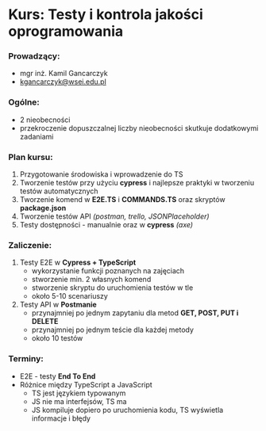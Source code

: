 # **Kurs**: Testy i kontrola jakości oprogramowania

### Prowadzący: 
- mgr inż. Kamil Gancarczyk
- kgancarczyk@wsei.edu.pl

### Ogólne:
- 2 nieobecności
- przekroczenie dopuszczalnej liczby nieobecności skutkuje dodatkowymi zadaniami

### Plan kursu:
1. Przygotowanie środowiska i wprowadzenie do TS
2. Tworzenie testów przy użyciu **cypress** i najlepsze praktyki w tworzeniu testów automatycznych
3. Tworzenie komend w **E2E.TS** i **COMMANDS.TS** oraz skryptów **package.json**
4. Tworzenie testów API *(postman, trello, JSONPlaceholder)*
5. Testy dostępności - manualnie oraz w **cypress** *(axe)*

### Zaliczenie:
1. Testy E2E w **Cypress + TypeScript**
    - wykorzystanie funkcji poznanych na zajęciach
    - stworzenie min. 2 własnych komend
    - stworzenie skryptu do uruchomienia testów w tle
    - około 5-10 scenariuszy
2. Testy API w **Postmanie**
    - przynajmniej po jednym zapytaniu dla metod **GET, POST, PUT i DELETE**
    - przynajmniej po jednym teście dla każdej metody
    - około 10 testów

### Terminy:
- E2E - testy **End To End**
- Różnice między TypeScript a JavaScript
    - TS jest językiem typowanym
    - JS nie ma interfejsów, TS ma
    - JS kompiluje dopiero po uruchomienia kodu, TS wyświetla informacje i błędy